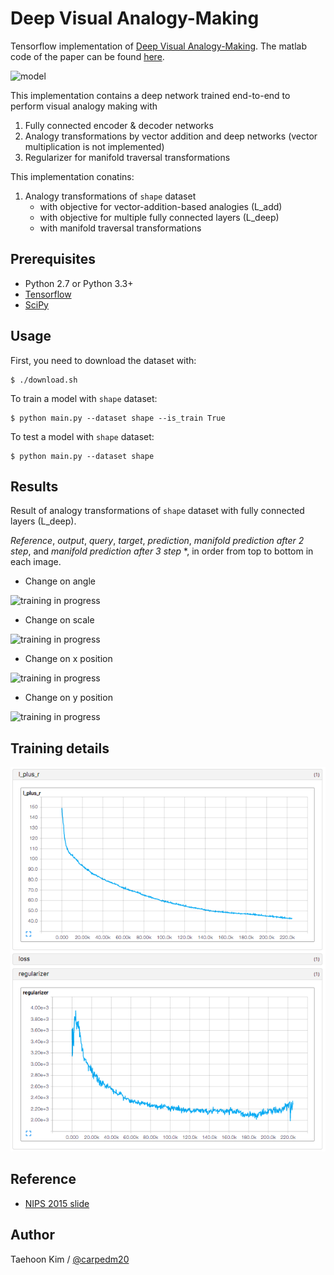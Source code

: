 Deep Visual Analogy-Making
==========================

Tensorflow implementation of [Deep Visual Analogy-Making](http://www-personal.umich.edu/~reedscot/nips2015.pdf). The matlab code of the paper can be found [here](http://www-personal.umich.edu/~reedscot/files/nips2015-analogy.tar.gz).

![model](https://github.com/carpedm20/visual-analogy-tensorflow/raw/83893d866557239a890053b55cb7105ebf54045e/assets/model.png)

This implementation contains a deep network trained end-to-end to perform visual analogy making with

1. Fully connected encoder & decoder networks
2. Analogy transformations by vector addition and deep networks (vector multiplication is not implemented)
3. Regularizer for manifold traversal transformations

This implementation conatins:

1. Analogy transformations of `shape` dataset
    - with objective for vector-addition-based analogies (L_add)
    - with objective for multiple fully connected layers (L_deep)
    - with manifold traversal transformations


Prerequisites
-------------

- Python 2.7 or Python 3.3+
- [Tensorflow](https://www.tensorflow.org/)
- [SciPy](http://www.scipy.org/)


Usage
-----

First, you need to download the dataset with:

    $ ./download.sh

To train a model with `shape` dataset:

    $ python main.py --dataset shape --is_train True

To test a model with `shape` dataset:

    $ python main.py --dataset shape 


Results
-------

Result of analogy transformations of `shape` dataset with fully connected layers (L_deep).

*Reference*, *output*, *query*, *target*, *prediction*, *manifold prediction after 2 step*, and *manifold prediction after 3 step* *, in order from top to bottom in each image.

- Change on angle

![training in progress](https://raw.githubusercontent.com/carpedm20/visual-analogy-tensorflow/9fcceba0c580ffd3ce658b4961978b8758bacb37/assets/rotate_160212.png)

- Change on scale

![training in progress](https://raw.githubusercontent.com/carpedm20/visual-analogy-tensorflow/9fcceba0c580ffd3ce658b4961978b8758bacb37/assets/scale_160212.png)

- Change on x position

![training in progress](https://raw.githubusercontent.com/carpedm20/visual-analogy-tensorflow/9fcceba0c580ffd3ce658b4961978b8758bacb37/assets/xpos_160212.png)

- Change on y position

![training in progress](https://raw.githubusercontent.com/carpedm20/visual-analogy-tensorflow/9fcceba0c580ffd3ce658b4961978b8758bacb37/assets/ypos_160212.png)



Training details
----------------

![training in progress](./assets/shape_loss_160211.png)



Reference
---------

- [NIPS 2015 slide](http://www-personal.umich.edu/~reedscot/files/nips2015-analogy-slides.pptx)


Author
------

Taehoon Kim / [@carpedm20](http://carpedm20.github.io/)

